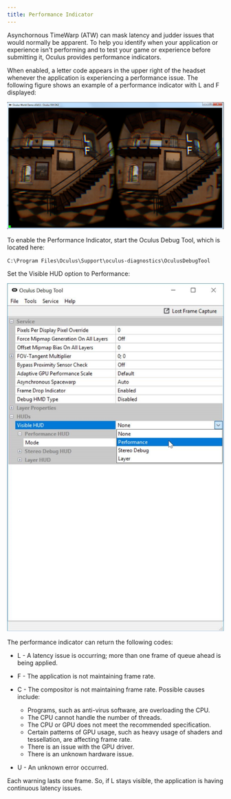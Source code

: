 ```yaml
---
title: Performance Indicator
---
```


Asynchornous TimeWarp (ATW) can mask latency and judder issues that would normally be apparent. To help you identify when your application or experience isn't performing and to test your game or experience before submitting it, Oculus provides performance indicators.

When enabled, a letter code appears in the upper right of the headset whenever the application is experiencing a performance issue. The following figure shows an example of a performance indicator with L and F displayed:

![](/images/documentationpcsdklatestconceptsdg-performance-indicator-0.png)

To enable the Performance Indicator, start the Oculus Debug Tool, which is located here:

```
C:\Program Files\Oculus\Support\oculus-diagnostics\OculusDebugTool
```

Set the Visible HUD option to Performance:

![](/images/documentationpcsdklatestconceptsdg-performance-indicator-1.png)

The performance indicator can return the following codes: 

* L - A latency issue is occurring; more than one frame of queue ahead is being applied.
* F - The application is not maintaining frame rate.
* C - The compositor is not maintaining frame rate. Possible causes include:


	+ Programs, such as anti-virus software, are overloading the CPU.
	+ The CPU cannot handle the number of threads.
	+ The CPU or GPU does not meet the recommended specification.
	+ Certain patterns of GPU usage, such as heavy usage of shaders and tessellation, are affecting frame rate.
	+ There is an issue with the GPU driver.
	+ There is an unknown hardware issue.
	
* U - An unknown error occurred.


Each warning lasts one frame. So, if L stays visible, the application is having continuous latency issues.
